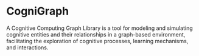# CogniGraph
A Cognitive Computing Graph Library is a tool for modeling and simulating cognitive entities and their relationships in a graph-based environment, facilitating the exploration of cognitive processes, learning mechanisms, and interactions.
